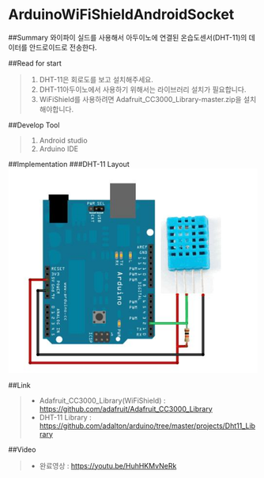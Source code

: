 # ArduinoWiFiShieldAndroidSocket
##Summary
와이파이 실드를 사용해서 아두이노에 연결된 온습도센서(DHT-11)의 데이터를 안드로이드로 전송한다.

##Read for start
>1. DHT-11은 회로도를 보고 설치해주세요.
>2. DHT-11아두이노에서 사용하기 위해서는 라이브러리 설치가 필요합니다.
>3. WiFiShield를 사용하려면 Adafruit_CC3000_Library-master.zip을 설치해야합니다.

##Develop Tool
>1. Android studio
>2. Arduino IDE

##Implementation
###DHT-11 Layout
![DHT-11 layout](https://github.com/neltica/ArduinoWiFiShieldAndroidSocket/blob/master/Readme_image/%ED%9A%8C%EB%A1%9C%EB%8F%84.jpg)

##Link
>* Adafruit_CC3000_Library(WiFiShield) : https://github.com/adafruit/Adafruit_CC3000_Library
>* DHT-11 Library : https://github.com/adalton/arduino/tree/master/projects/Dht11_Library

##Video
>* 완료영상 : https://youtu.be/HuhHKMvNeRk



